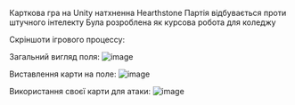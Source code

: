 Карткова гра на Unity натхненна Hearthstone
Партія відбувається проти штучного інтелекту
Була розроблена як курсова робота для коледжу

Скріншоти ігрового процессу:

Загальний вигляд поля:
![image](https://github.com/user-attachments/assets/5aeca0b5-61c4-46de-b74a-dbd47cee3db9)

Виставлення карти на поле:
![image](https://github.com/user-attachments/assets/ae2bc72e-dbdc-4e10-bcee-7fb8e0059f60)

Використання своєї карти для атаки:
![image](https://github.com/user-attachments/assets/bc908439-e0b2-463f-aa3d-23f251a91a40)
